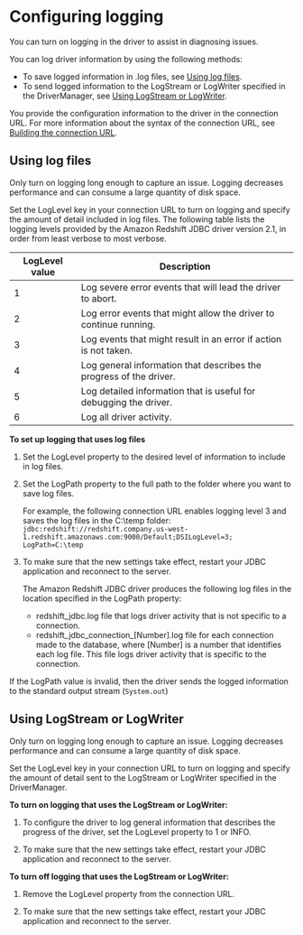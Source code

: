 # Configuring logging<a name="jdbc20-configuring-logging"></a>

You can turn on logging in the driver to assist in diagnosing issues\.

You can log driver information by using the following methods:
+ To save logged information in \.log files, see [Using log files](#jdbc20-using-log-files)\.
+ To send logged information to the LogStream or LogWriter specified in the DriverManager, see [Using LogStream or LogWriter](#jdbc20-logstream-option)\. 

You provide the configuration information to the driver in the connection URL\. For more information about the syntax of the connection URL, see [Building the connection URL](jdbc20-build-connection-url.md)\.

## Using log files<a name="jdbc20-using-log-files"></a>

Only turn on logging long enough to capture an issue\. Logging decreases performance and can consume a large quantity of disk space\. 

Set the LogLevel key in your connection URL to turn on logging and specify the amount of detail included in log files\. The following table lists the logging levels provided by the Amazon Redshift JDBC driver version 2\.1, in order from least verbose to most verbose\. 


| LogLevel value | Description | 
| --- | --- | 
|  1  |  Log severe error events that will lead the driver to abort\.  | 
|  2  |  Log error events that might allow the driver to continue running\.  | 
|  3  |  Log events that might result in an error if action is not taken\.  | 
|  4  |  Log general information that describes the progress of the driver\.  | 
|  5  |  Log detailed information that is useful for debugging the driver\.  | 
|  6  |  Log all driver activity\.  | 

**To set up logging that uses log files**

1. Set the LogLevel property to the desired level of information to include in log files\.

1. Set the LogPath property to the full path to the folder where you want to save log files\. 

   For example, the following connection URL enables logging level 3 and saves the log files in the C:\\temp folder: `jdbc:redshift://redshift.company.us-west- 1.redshift.amazonaws.com:9000/Default;DSILogLevel=3; LogPath=C:\temp`

1. To make sure that the new settings take effect, restart your JDBC application and reconnect to the server\.

   The Amazon Redshift JDBC driver produces the following log files in the location specified in the LogPath property:
   +  redshift\_jdbc\.log file that logs driver activity that is not specific to a connection\.
   + redshift\_jdbc\_connection\_\[Number\]\.log file for each connection made to the database, where \[Number\] is a number that identifies each log file\. This file logs driver activity that is specific to the connection\.

If the LogPath value is invalid, then the driver sends the logged information to the standard output stream \(`System.out`\)

## Using LogStream or LogWriter<a name="jdbc20-logstream-option"></a>

Only turn on logging long enough to capture an issue\. Logging decreases performance and can consume a large quantity of disk space\. 

Set the LogLevel key in your connection URL to turn on logging and specify the amount of detail sent to the LogStream or LogWriter specified in the DriverManager\. 

**To turn on logging that uses the LogStream or LogWriter:**

1. To configure the driver to log general information that describes the progress of the driver, set the LogLevel property to 1 or INFO\.

1. To make sure that the new settings take effect, restart your JDBC application and reconnect to the server\.

**To turn off logging that uses the LogStream or LogWriter:**

1. Remove the LogLevel property from the connection URL\.

1. To make sure that the new settings take effect, restart your JDBC application and reconnect to the server\.